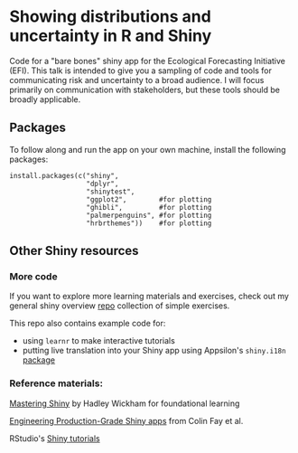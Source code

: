 # Showing distributions and uncertainty in R and Shiny
Code for a "bare bones" shiny app for the Ecological Forecasting Initiative (EFI). This talk is intended to give you a sampling of code and tools for communicating risk and uncertainty to a broad audience. I will focus primarily on communication with stakeholders, but these tools should be broadly applicable.

## Packages
To follow along and run the app on your own machine, install the following packages:
```{r eval = FALSE}
install.packages(c("shiny",
                   "dplyr",
                   "shinytest",
                   "ggplot2",        #for plotting
                   "ghibli",         #for plotting
                   "palmerpenguins", #for plotting
                   "hrbrthemes"))    #for plotting

```

## Other Shiny resources
### More code
If you want to explore more learning materials and exercises, check out my general shiny overview [repo](https://github.com/mcsiple/shinyoverview) collection of simple exercises. 

This repo also contains example code for:

- using `learnr` to make interactive tutorials
- putting live translation into your Shiny app using Appsilon's `shiny.i18n` [package](https://github.com/Appsilon/shiny.i18n)


### Reference materials:

[Mastering Shiny](https://mastering-shiny.org/) by Hadley Wickham for foundational learning

[Engineering Production-Grade Shiny apps](https://engineering-shiny.org/) from Colin Fay et al.

RStudio's [Shiny tutorials](https://shiny.rstudio.com/tutorial/)

